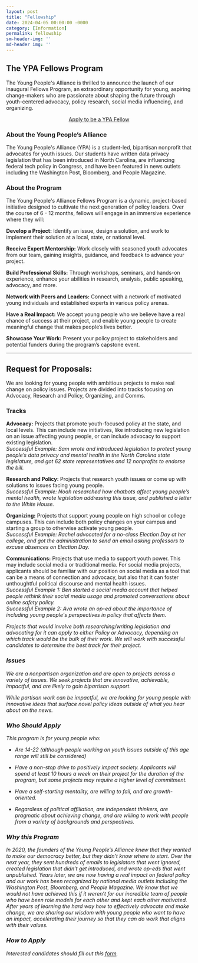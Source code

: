 ```yaml
---
layout: post
title: "Fellowship"
date: 2024-04-05 00:00:00 -0000
category: [Information]
permalink: fellowship
sm-header-img: ''
md-header img: ''
---
```


## The YPA Fellows Program
The Young People's Alliance is thrilled to announce the launch of our inaugural Fellows Program, an extraordinary opportunity for young, aspiring change-makers who are passionate about shaping the future through youth-centered advocacy, policy research, social media influencing, and organizing.

<div style="text-align: center"><a class="button" href="https://forms.gle/54DubHgvoAT3aVhC8">Apply to be a YPA Fellow</a></div>

### About the Young People’s Alliance
The Young People's Alliance (YPA) is a student-led, bipartisan nonprofit that advocates for youth issues. Our students have written data privacy legislation that has been introduced in North Carolina, are influencing federal tech policy in Congress, and have been featured in news outlets including the Washington Post, Bloomberg, and People Magazine. 

### About the Program
The Young People's Alliance Fellows Program is a dynamic, project-based initiative designed to cultivate the next generation of policy leaders. Over the course of 6 - 12 months, fellows will engage in an immersive experience where they will:

<b>Develop a Project:</b> Identify an issue, design a solution, and work to implement their solution at a local, state, or national level.

<b>Receive Expert Mentorship:</b> Work closely with seasoned youth advocates from our team, gaining insights, guidance, and feedback to advance your project.

<b>Build Professional Skills:</b> Through workshops, seminars, and hands-on experience, enhance your abilities in research, analysis, public speaking, advocacy, and more.

<b>Network with Peers and Leaders:</b> Connect with a network of motivated young individuals and established experts in various policy arenas.

<b>Have a Real Impact:</b> We accept young people who we believe have a real chance of success at their project, and enable young people to create meaningful change that makes people’s lives better.

<b>Showcase Your Work:</b> Present your policy project to stakeholders and potential funders during the program’s capstone event.

<hr>

## Request for Proposals:
We are looking for young people with ambitious projects to make real change on policy issues. Projects are divided into tracks focusing on Advocacy, Research and Policy, Organizing, and Comms.

### Tracks
<b>Advocacy:</b> Projects that promote youth-focused policy at the state, and local levels. This can include new initiatives, like introducing new legislation on an issue affecting young people, or can include advocacy to support existing legislation.<br>
<em>Successful Example: Sam wrote and introduced legislation to protect young people’s data privacy and mental health in the North Carolina state legislature, and got 62 state representatives and 12 nonprofits to endorse the bill.</em>

<b>Research and Policy:</b> Projects that research youth issues or come up with solutions to issues facing young people.<br>
<em>Successful Example: Noah researched how chatbots affect young people’s mental health, wrote legislation addressing this issue, and published a letter to the White House.</em>

<b>Organizing:</b> Projects that support young people on high school or college campuses. This can include both policy changes on your campus and starting a group to otherwise activate young people.<br>
<em>Successful Example: Rachel advocated for a no-class Election Day at her college, and got the administration to send an email asking professors to excuse absences on Election Day.</em>

<b>Communications:</b> Projects that use media to support youth power. This may include social media or traditional media. For social media projects, applicants should be familiar with our position on social media as a tool that can be a means of connection and advocacy, but also that it can foster unthoughtful political discourse and mental health issues.<br>
<em>Successful Example 1: Ben started a social media account that helped people rethink their social media usage and promoted conversations about online safety policy.</em><br>
<em>Successful Example 2: Ava wrote an op-ed about the importance of including young people's perspectives in policy that affects them.

Projects that would involve both researching/writing legislation and advocating for it can apply to either Policy or Advocacy, depending on which track would be the bulk of their work. We will work with successful candidates to determine the best track for their project.

### Issues
We are a nonpartisan organization and are open to projects across a variety of issues. We seek projects that are innovative, achievable, impactful, and are likely to gain bipartisan support.

While partisan work can be impactful, we are looking for young people with innovative ideas that surface novel policy ideas outside of what you hear about on the news.

### Who Should Apply
This program is for young people who:
- <p>Are 14-22 (although people working on youth issues outside of this age range will still be considered)</p>
- <p>Have a non-stop drive to positively impact society. Applicants will spend at least 10 hours a week on their project for the duration of the program, but some projects may require a higher level of commitment.</p>
- <p>Have a self-starting mentality, are willing to fail, and are growth-oriented.</p>
- <p>Regardless of political affiliation, are independent thinkers, are pragmatic about achieving change, and are willing to work with people from a variety of backgrounds and perspectives.</p>

### Why this Program
In 2020, the founders of the Young People’s Alliance knew that they wanted to make our democracy better, but they didn’t know where to start. Over the next year, they sent hundreds of emails to legislators that went ignored, created legislation that didn’t get introduced, and wrote op-eds that went unpublished. Years later, we are now having a real impact on federal policy and our work has been recognized by national media outlets including the Washington Post, Bloomberg, and People Magazine. We know that we would not have achieved this if it weren’t for our incredible team of people who have been role models for each other and kept each other motivated. After years of learning the hard way how to effectively advocate and make change, we are sharing our wisdom with young people who want to have an impact, accelerating their journey so that they can do work that aligns with their values.

### How to Apply
Interested candidates should fill out this [form](https://forms.gle/54DubHgvoAT3aVhC8).